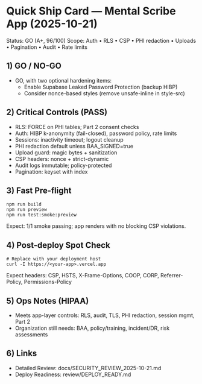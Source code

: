 # Quick Ship Card — Mental Scribe App (2025-10-21)

Status: GO (A+, 96/100)
Scope: Auth • RLS • CSP • PHI redaction • Uploads • Pagination • Audit • Rate limits

## 1) GO / NO-GO

- GO, with two optional hardening items:
  - Enable Supabase Leaked Password Protection (backup HIBP)
  - Consider nonce-based styles (remove unsafe-inline in style-src)

## 2) Critical Controls (PASS)

- RLS: FORCE on PHI tables; Part 2 consent checks
- Auth: HIBP k-anonymity (fail-closed), password policy, rate limits
- Sessions: inactivity timeout; logout cleanup
- PHI redaction default unless BAA_SIGNED=true
- Upload guard: magic bytes + sanitization
- CSP headers: nonce + strict-dynamic
- Audit logs immutable; policy-protected
- Pagination: keyset with index

## 3) Fast Pre-flight

```pwsh
npm run build
npm run preview
npm run test:smoke:preview
```

Expect: 1/1 smoke passing; app renders with no blocking CSP violations.

## 4) Post-deploy Spot Check

```pwsh
# Replace with your deployment host
curl -I https://<your-app>.vercel.app
```

Expect headers: CSP, HSTS, X-Frame-Options, COOP, CORP, Referrer-Policy, Permissions-Policy

## 5) Ops Notes (HIPAA)

- Meets app-layer controls: RLS, audit, TLS, PHI redaction, session mgmt, Part 2
- Organization still needs: BAA, policy/training, incident/DR, risk assessments

## 6) Links

- Detailed Review: docs/SECURITY_REVIEW_2025-10-21.md
- Deploy Readiness: review/DEPLOY_READY.md
